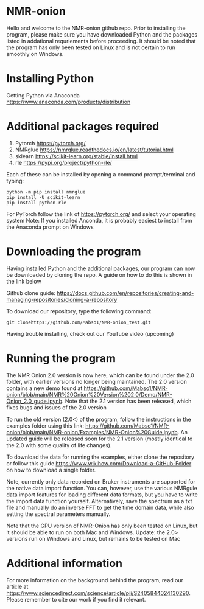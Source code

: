 # NMR-onion
Hello and welcome to the NMR-onion github repo. Prior to installing the program, please make sure you have downloaded Python and the packages listed in addational requriements before proceeding. It should be noted that the program has only been tested on Linux and is not certain to run smoothly on Windows.

# Installing Python
Getting Python via Anaconda <https://www.anaconda.com/products/distribution>

# Additional packages required
1) Pytorch <https://pytorch.org/>
2) NMRglue <https://nmrglue.readthedocs.io/en/latest/tutorial.html>
3) sklearn <https://scikit-learn.org/stable/install.html>
4) rle <https://pypi.org/project/python-rle/>

Each of these can be installed by opening a command prompt/terminal and typing:
```
python -m pip install nmrglue
pip install -U scikit-learn
pip install python-rle
```

For PyTorch follow the link of <https://pytorch.org/> and select your operating system
Note: If you installed Anconda, it is probably easiest to install from the Anaconda prompt on Windows

# Downloading the program
Having installed Python and the additional packages, our program can now be downloaded by cloning the repo. A guide on how to do this is shown in the link below

Github clone guide: <https://docs.github.com/en/repositories/creating-and-managing-repositories/cloning-a-repository>

To download our repository, type the following command:

```
git clonehttps://github.com/Mabso1/NMR-onion_test.git
```

Having trouble installing, check out our YouTube video (upcoming)

# Running the program
The NMR Onion 2.0 version is now here, which can be found under the 2.0 folder, with earlier versions no longer being maintained. The 2.0 version contains a new demo found at  <https://github.com/Mabso1/NMR-onion/blob/main/NMR%20Onion%20Version%202.0/Demo/NMR-Onion_2.0_gude.ipynb>. Note that the 2.1 version has been released, which fixes bugs and issues of the 2.0 version

To run the old version (2.0<) of the program, follow the instructions in the examples folder using this link: <https://github.com/Mabso1/NMR-onion/blob/main/NMR-onion/Examples/NMR-Onion%20Guide.ipynb>. An updated guide will be released soon for the 2.1 version (mostly identical to the 2.0 with some quality of life changes).

To download the data for running the examples, either clone the repository or follow this guide <https://www.wikihow.com/Download-a-GitHub-Folder> on how to download a single folder.

Note, currently only data recorded on Bruker instruments are supported for the native data import function. You can, however, use the various NMRgule data import features for loading different data formats, but you have to write the import data function yourself. Alternatively, save the spectrum as a txt file and manually do an inverse FFT to get the time domain data, while also setting the spectral parameters manually. 

Note that the GPU version of NMR-Onion has only been tested on Linux, but it should be able to run on both Mac and Windows. Update: the 2.0> versions run on Windows and Linux, but remains to be tested on Mac



# Additional information
For more information on the background behind the program, read our article at <https://www.sciencedirect.com/science/article/pii/S2405844024130290>. Please remember to cite our work if you find it relevant.




